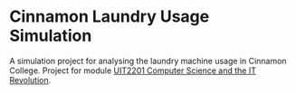 # Cinnamon Laundry Usage Simulation
A simulation project for analysing the laundry machine usage in Cinnamon College. Project for module [UIT2201 Computer Science and the IT Revolution](https://www.usp.nus.edu.sg/curriculum/module-timetable/computer-science-and-the-it-revolution/).
